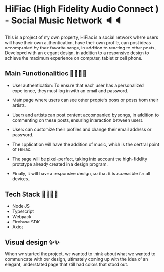 
# HiFiac (High Fidelity Audio Connect ) - Social Music Network 🔈🔈

This is a project of my own property, HiFiac is a social network where users will have their own authentication, have their own profile, can post ideas accompanied by their favorite songs, in addition to reacting to other posts, Developed with an elegant design, in addition to a responsive design to achieve the maximum experience on computer, tablet or cell phone.

## Main Functionalities 😶‍🌫️😶‍🌫️

- User authentication: To ensure that each user has a personalized experience, they must log in with an email and password.

- Main page where users can see other people's posts or posts from their artists.

- Users and artists can post content accompanied by songs, in addition to commenting on these posts, ensuring interaction between users.

- Users can customize their profiles and change their email address or password.

- The application will have the addition of music, which is the central point of HiFiac.

- The page will be pixel-perfect, taking into account the high-fidelity prototype already created in a design program.

- Finally, it will have a responsive design, so that it is accessible for all devices..

## Tech Stack 🧑‍💻🧑‍💻
- Node JS
- Typescript 
- Webpack
- Firebase SDK
- Axios

## Visual design ✨✨

When we started the project, we wanted to think about what we wanted to communicate with our design, ultimately coming up with the idea of ​​an elegant, understated page that still had colors that stood out.